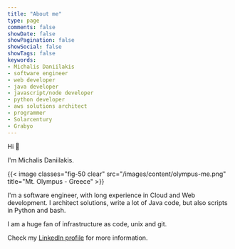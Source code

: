```yaml
---
title: "About me"
type: page
comments: false
showDate: false
showPagination: false
showSocial: false
showTags: false
keywords:
- Michalis Daniilakis
- software engineer
- web developer
- java developer
- javascript/node developer
- python developer
- aws solutions architect
- programmer
- Solarcentury
- Grabyo
---
```


Hi 👋

I'm Michalis Daniilakis.

<p></p>

{{< image classes="fig-50 clear" src="/images/content/olympus-me.png" title="Mt. Olympus - Greece" >}}

I'm a software engineer, with long experience in Cloud and Web development. I architect solutions, write a lot of Java code, but also scripts in Python and bash.

I am a huge fan of infrastructure as code, unix and git.

Check my [LinkedIn profile](https://linkedin.com/in/mdanilakis) for more information.


